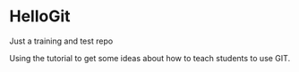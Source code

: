 # HelloGit
Just a training and test repo

Using the tutorial to get some ideas about how to teach students to use GIT.
